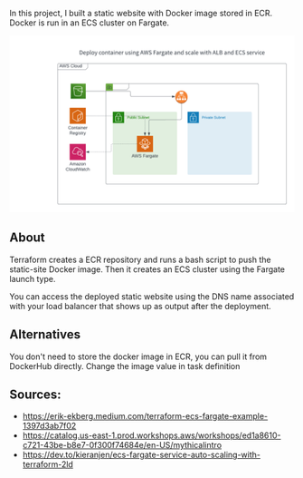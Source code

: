 In this project, I built a static website with Docker image stored in ECR. Docker is run in an ECS cluster on Fargate.

![diagram](./aws-ecs-fargate.png)

## About
Terraform creates a ECR repository and runs a bash script to push the static-site Docker image. Then it creates an ECS cluster using the Fargate launch type. 

You can access the deployed static website using the DNS name associated with your load balancer that shows up as output after the deployment.

## Alternatives
You don't need to store the docker image in ECR, you can pull it from DockerHub directly. Change the image value in task definition 

## Sources:
- https://erik-ekberg.medium.com/terraform-ecs-fargate-example-1397d3ab7f02
- https://catalog.us-east-1.prod.workshops.aws/workshops/ed1a8610-c721-43be-b8e7-0f300f74684e/en-US/mythicalintro
- https://dev.to/kieranjen/ecs-fargate-service-auto-scaling-with-terraform-2ld


